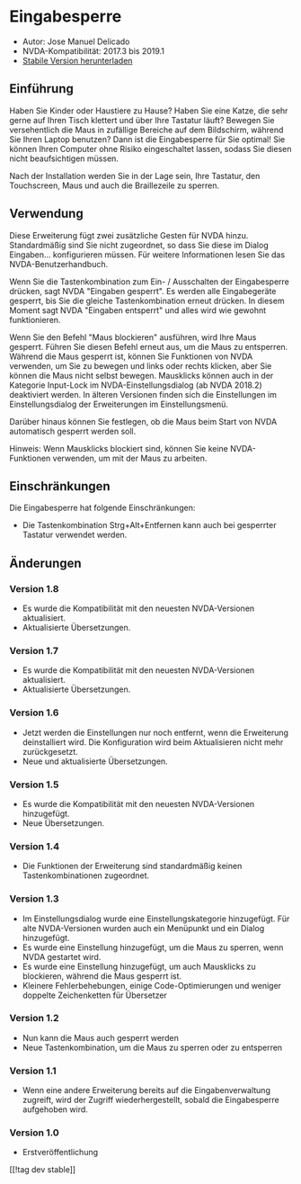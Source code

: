 # Eingabesperre #

* Autor: Jose Manuel Delicado
* NVDA-Kompatibilität: 2017.3 bis 2019.1
* [Stabile Version herunterladen][1]

## Einführung

Haben Sie Kinder oder Haustiere zu Hause? Haben Sie eine Katze, die sehr
gerne auf Ihren Tisch klettert und über Ihre Tastatur läuft? Bewegen Sie
versehentlich die Maus in zufällige Bereiche auf dem Bildschirm, während Sie
Ihren Laptop benutzen? Dann ist die Eingabesperre für Sie optimal! Sie
können Ihren Computer ohne Risiko eingeschaltet lassen, sodass Sie diesen
nicht beaufsichtigen müssen.

Nach der Installation werden Sie in der Lage sein, Ihre Tastatur, den
Touchscreen, Maus und auch die Braillezeile zu sperren.

## Verwendung

Diese Erweiterung fügt zwei zusätzliche Gesten für NVDA hinzu. Standardmäßig
sind Sie nicht zugeordnet, so dass Sie diese im Dialog
Eingaben... konfigurieren müssen. Für weitere Informationen lesen Sie das
NVDA-Benutzerhandbuch.

Wenn Sie die Tastenkombination zum Ein- / Ausschalten der Eingabesperre
drücken, sagt NVDA "Eingaben gesperrt". Es werden alle Eingabegeräte
gesperrt, bis Sie die gleiche Tastenkombination erneut drücken. In diesem
Moment sagt NVDA "Eingaben entsperrt" und alles wird wie gewohnt
funktionieren.

Wenn Sie den Befehl "Maus blockieren" ausführen, wird Ihre Maus
gesperrt. Führen Sie diesen Befehl erneut aus, um die Maus zu
entsperren. Während die Maus gesperrt ist, können Sie Funktionen von NVDA
verwenden, um Sie zu bewegen und links oder rechts klicken, aber Sie können
die Maus nicht selbst bewegen. Mausklicks können auch in der Kategorie
Input-Lock im NVDA-Einstellungsdialog (ab NVDA 2018.2) deaktiviert
werden. In älteren Versionen finden sich die Einstellungen im
Einstellungsdialog der Erweiterungen im Einstellungsmenü.

Darüber hinaus können Sie festlegen, ob die Maus beim Start von NVDA
automatisch gesperrt werden soll.

Hinweis: Wenn Mausklicks blockiert sind, können Sie keine NVDA-Funktionen
verwenden, um mit der Maus zu arbeiten.

## Einschränkungen

Die Eingabesperre hat folgende Einschränkungen:

* Die Tastenkombination Strg+Alt+Entfernen kann auch bei gesperrter Tastatur
  verwendet werden.

## Änderungen

### Version 1.8

* Es wurde die Kompatibilität mit den neuesten NVDA-Versionen aktualisiert.
* Aktualisierte Übersetzungen.

### Version 1.7

* Es wurde die Kompatibilität mit den neuesten NVDA-Versionen aktualisiert.
* Aktualisierte Übersetzungen.

### Version 1.6

* Jetzt werden die Einstellungen nur noch entfernt, wenn die Erweiterung
  deinstalliert wird. Die Konfiguration wird beim Aktualisieren nicht mehr
  zurückgesetzt.
* Neue und aktualisierte Übersetzungen.

### Version 1.5

* Es wurde die Kompatibilität mit den neuesten NVDA-Versionen hinzugefügt.
* Neue Übersetzungen.

### Version 1.4

* Die Funktionen der Erweiterung sind standardmäßig keinen
  Tastenkombinationen zugeordnet.

### Version 1.3

* Im Einstellungsdialog wurde eine Einstellungskategorie hinzugefügt. Für
  alte NVDA-Versionen wurden auch ein Menüpunkt und ein Dialog hinzugefügt.
* Es wurde eine Einstellung hinzugefügt, um die Maus zu sperren, wenn NVDA
  gestartet wird.
* Es wurde eine Einstellung hinzugefügt, um auch Mausklicks zu blockieren,
  während die Maus gesperrt ist.
* Kleinere Fehlerbehebungen, einige Code-Optimierungen und weniger doppelte
  Zeichenketten für Übersetzer

### Version 1.2

* Nun kann die Maus auch gesperrt werden
* Neue Tastenkombination, um die Maus zu sperren oder zu entsperren

### Version 1.1

* Wenn eine andere Erweiterung bereits auf die Eingabenverwaltung zugreift,
  wird der Zugriff wiederhergestellt, sobald die Eingabesperre aufgehoben
  wird.

### Version 1.0

* Erstveröffentlichung

[[!tag dev stable]]

[1]: https://addons.nvda-project.org/files/get.php?file=inputlock
